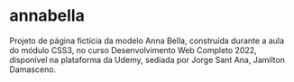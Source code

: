 # annabella
Projeto de página fictícia da modelo Anna Bella, construída durante a aula do módulo CSS3, no curso Desenvolvimento Web Completo 2022, disponível na plataforma da Udemy, sediada por Jorge Sant Ana, Jamilton Damasceno.
